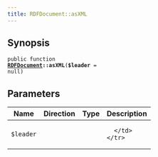 ```yaml
---
title: RDFDocument::asXML
---
```


## Synopsis

<code>public function <b><a href="RDFDocument">RDFDocument</a>::asXML</b>(<b>$leader</b> = null)</code>

## Parameters

<table>
  <thead>
    <tr>
      <th>Name</th>
      <th>Direction</th>
      <th>Type</th>
      <th>Description</th>
    </tr>
  </thead>
  <tbody>
    <tr>
      <td><code>$leader</code>
      <td><i></i></td>
      <td></td>
      <td>

      </td>
    </tr>
  </tbody>
</table>

